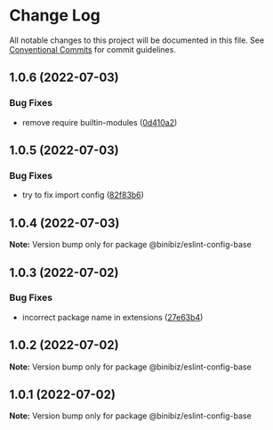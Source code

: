 # Change Log

All notable changes to this project will be documented in this file.
See [Conventional Commits](https://conventionalcommits.org) for commit guidelines.

## 1.0.6 (2022-07-03)


### Bug Fixes

* remove require builtin-modules ([0d410a2](https://github.com/binibiz/eslint-config/commit/0d410a2d6b831cdd660aca726b60d5f105aa7b10))





## 1.0.5 (2022-07-03)


### Bug Fixes

* try to fix import config ([82f83b6](https://github.com/binibiz/eslint-config/commit/82f83b6f325ee41681831f226c55218b53e44f27))





## 1.0.4 (2022-07-03)

**Note:** Version bump only for package @binibiz/eslint-config-base





## 1.0.3 (2022-07-02)


### Bug Fixes

* incorrect package name in extensions ([27e63b4](https://github.com/binibiz/eslint-config/commit/27e63b49ba68c7782fedca57d1e5d0dce2ebca59))





## 1.0.2 (2022-07-02)

**Note:** Version bump only for package @binibiz/eslint-config-base





## 1.0.1 (2022-07-02)

**Note:** Version bump only for package @binibiz/eslint-config-base
